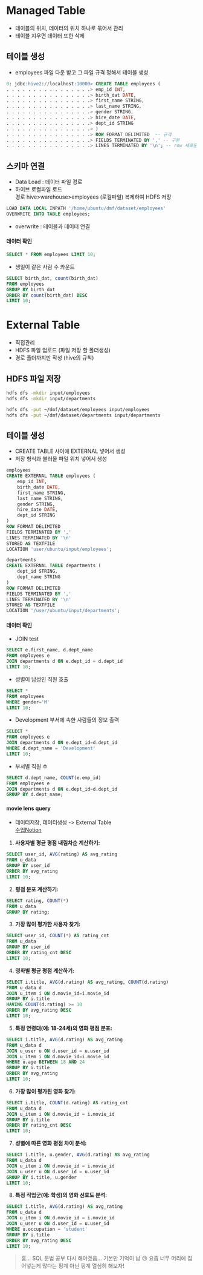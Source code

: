 #  Managed Table
- 테이블의 위치, 데이터의 위치 하나로 묶어서 관리
- 테이블 지우면 데이터 또한 삭제 
## 테이블 생성
- employees 파일 다운 받고 그 파일 규격 정해서 테이블 생성
```SQL
0: jdbc:hive2://localhost:10000> CREATE TABLE employees (
. . . . . . . . . . . . . . . .> emp_id INT,
. . . . . . . . . . . . . . . .> birth_dat DATE,
. . . . . . . . . . . . . . . .> first_name STRING,
. . . . . . . . . . . . . . . .> last_name STRING,
. . . . . . . . . . . . . . . .> gender STRING,
. . . . . . . . . . . . . . . .> hire_date DATE,
. . . . . . . . . . . . . . . .> dept_id STRING
. . . . . . . . . . . . . . . .> )
. . . . . . . . . . . . . . . .> ROW FORMAT DELIMITED  -- 규격
. . . . . . . . . . . . . . . .> FIELDS TERMINATED BY ',' -- 구분
. . . . . . . . . . . . . . . .> LINES TERMINATED BY '\n'; -- row 새로운 라인
```

## 스키마 연결
- Data Load : 데이터 파일 경로
- 하이브 로컬파일 로드   
경로 hive>warehouse>employees (로컬파일) 복제하여 HDFS 저장
```sql
LOAD DATA LOCAL INPATH '/home/ubuntu/dmf/dataset/employees'
OVERWRITE INTO TABLE employees;
```
- overwrite : 테이블과 데이터 연결


#### 데이터 확인
```sql
SELECT * FROM employees LIMIT 10;
```
- 생일이 같은 사람 수 카운트
```SQL
SELECT birth_dat, count(birth_dat)
FROM employees
GROUP BY birth_dat
ORDER BY count(birth_dat) DESC
LIMIT 10;
```


# External Table
- 직접관리 
- HDFS 파일 업로드 (파일 저장 할 폴더생성)
- 경로 폴더까지만 작성 (hive의 규칙)

## HDFS 파일 저장
```bash
hdfs dfs -mkdir input/employees
hdfs dfs -mkdir input/departments

hdfs dfs -put ~/dmf/dataset/employees input/employees
hdfs dfs -put ~/dmf/dataset/departments input/departments
```

## 테이블 생성
- CREATE TABLE 사이에 EXTERNAL 넣어서 생성
- 저장 형식과 불러올 파일 위치 넣어서 생성
```sql
employees
CREATE EXTERNAL TABLE employees (
	emp_id INT,
	birth_date DATE,
	first_name STRING,
	last_name STRING,
	gender STRING,
	hire_date DATE,
	dept_id STRING
)
ROW FORMAT DELIMITED
FIELDS TERMINATED BY ','
LINES TERMINATED BY '\n'
STORED AS TEXTFILE
LOCATION 'user/ubuntu/input/employees';
```
```sql
departments
CREATE EXTERNAL TABLE departments (
    dept_id STRING,
    dept_name STRING
)
ROW FORMAT DELIMITED
FIELDS TERMINATED BY ','
LINES TERMINATED BY '\n'
STORED AS TEXTFILE
LOCATION '/user/ubuntu/input/departments';
```
#### 데이터 확인
- JOIN test
```SQL
SELECT e.first_name, d.dept_name
FROM employees e
JOIN departments d ON e.dept_id = d.dept_id
LIMIT 10;
```

- 성별이 남성인 직원 호출
```SQL
SELECT *
FROM employees
WHERE gender='M'
LIMIT 10;
```

- Development 부서에 속한 사람들의 정보 출력
```SQL
SELECT *
FROM employees e
JOIN departments d ON e.dept_id=d.dept_id
WHERE d.dept_name = 'Development'
LIMIT 10;
```

- 부서별 직원 수 
```SQL
SELECT d.dept_name, COUNT(e.emp_id) 
FROM employees e
JOIN departments d ON e.dept_id=d.dept_id
GROUP BY d.dept_name;
```


#### movie lens query
- 데이터저장, 데이터생성 -> External Table   
[수업Notion](https://echo-edu.notion.site/hive-1dc85a2757304b0cb8c541e1752c534c)

1. **사용자별 평균 평점 내림차순 계산하기:**
```sql
SELECT user_id, AVG(rating) AS avg_rating 
FROM u_data 
GROUP BY user_id
ORDER BY avg_rating
LIMIT 10;
```
2. **평점 분포 계산하기:**
```sql
SELECT rating, COUNT(*)
FROM u_data
GROUP BY rating;
```
3. **가장 많이 평가한 사용자 찾기:**
```sql
SELECT user_id, COUNT(*) AS rating_cnt
FROM u_data
GROUP BY user_id
ORDER BY rating_cnt DESC
LIMIT 10;
```
4. **영화별 평균 평점 계산하기:**
```sql
SELECT i.title, AVG(d.rating) AS avg_rating, COUNT(d.rating)
FROM u_data d
JOIN u_item i ON d.movie_id=i.movie_id
GROUP BY i.title
HAVING COUNT(d.rating) >= 10
ORDER BY avg_rating DESC
LIMIT 10;
```
5. **특정 연령대(예: 18-24세)의 영화 평점 분포:**
```sql
SELECT i.title, AVG(d.rating) AS avg_rating
FROM u_data d
JOIN u_user u ON d.user_id = u.user_id
JOIN u_item i ON d.movie_id=i.movie_id
WHERE u.age BETWEEN 18 AND 24
GROUP BY i.title
ORDER BY avg_rating
LIMIT 10;

```
6. **가장 많이 평가된 영화 찾기:**
```sql
SELECT i.title, COUNT(d.rating) AS rating_cnt 
FROM u_data d
JOIN u_item i ON d.movie_id = i.movie_id
GROUP BY i.title
ORDER BY rating_cnt DESC
LIMIT 10;

```
7. **성별에 따른 영화 평점 차이 분석:**
```sql
SELECT i.title, u.gender, AVG(d.rating) AS avg_rating
FROM u_data d
JOIN u_item i ON d.movie_id = i.movie_id
JOIN u_user u ON d.user_id = u.user_id
GROUP BY i.title, u.gender
LIMIT 10;
```
8. **특정 직업군(예: 학생)의 영화 선호도 분석:**
```sql
SELECT i.title, AVG(d.rating) AS avg_rating
FROM u_data d
JOIN u_item i ON d.movie_id = i.movie_id
JOIN u_user u ON d.user_id = u.user_id
WHERE u.occupation = 'student'
GROUP BY i.title
ORDER BY avg_rating DESC
LIMIT 10;
```

>  흠... SQL 문법 공부 다시 해야겠음... 기본만 기억이 남 😢
요즘 너무 머리에 집어넣는게 많다는 핑계 아닌 핑계 열심히 해보자! 